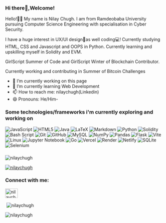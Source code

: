 ### Hi there👋,Welcome!


Hello!👋🏻 My name is Nilay Chugh. I am from Ramdeobaba University pursuing Computer Science Engineering with specialisation in Cyber Security.

I have a huge interest in UX/UI design📝as well coding💻! Currently studying HTML, CSS and Javascript and OOPS in Python.
Currently learning and upskilling myself in Solidity and EVM.

GirlScript Summer of Code and GirlScript Winter of Blockchain Contributor.

Currently working and contributing in Summer of Bitcoin Challenges

- 🔭 I’m currently working on this page
- 🌱 I’m currently learning Web Development
- 📫 How to reach me: nilaychugh(Linkedin)
- 😄 Pronouns: He/Him-



### Some technologies/frameworks i'm currently exploring and working on

![JavaScript](https://img.shields.io/badge/javascript-%23323330.svg?style=for-the-badge&logo=javascript&logoColor=%23F7DF1E)
![HTML5](https://img.shields.io/badge/html5-%23E34F26.svg?style=for-the-badge&logo=html5&logoColor=white)
![Java](https://img.shields.io/badge/java-%23ED8B00.svg?style=for-the-badge&logo=openjdk&logoColor=white)
![LaTeX](https://img.shields.io/badge/latex-%23008080.svg?style=for-the-badge&logo=latex&logoColor=white)
![Markdown](https://img.shields.io/badge/markdown-%23000000.svg?style=for-the-badge&logo=markdown&logoColor=white)
![Python](https://img.shields.io/badge/python-3670A0?style=for-the-badge&logo=python&logoColor=ffdd54)
![Solidity](https://img.shields.io/badge/Solidity-%23363636.svg?style=for-the-badge&logo=solidity&logoColor=white)
![Bash Script](https://img.shields.io/badge/bash_script-%23121011.svg?style=for-the-badge&logo=gnu-bash&logoColor=white)
![Git](https://img.shields.io/badge/git-%23F05033.svg?style=for-the-badge&logo=git&logoColor=white)
![GitHub](https://img.shields.io/badge/github-%23121011.svg?style=for-the-badge&logo=github&logoColor=white)
![MySQL](https://img.shields.io/badge/mysql-4479A1.svg?style=for-the-badge&logo=mysql&logoColor=white)
![NumPy](https://img.shields.io/badge/numpy-%23013243.svg?style=for-the-badge&logo=numpy&logoColor=white)
![Pandas](https://img.shields.io/badge/pandas-%23150458.svg?style=for-the-badge&logo=pandas&logoColor=white)
![Flask](https://img.shields.io/badge/flask-%23000.svg?style=for-the-badge&logo=flask&logoColor=white)
![Vite](https://img.shields.io/badge/vite-%23646CFF.svg?style=for-the-badge&logo=vite&logoColor=white)
![Linux](https://img.shields.io/badge/Linux-FCC624?style=for-the-badge&logo=linux&logoColor=black)
![Jupyter Notebook](https://img.shields.io/badge/jupyter-%23FA0F00.svg?style=for-the-badge&logo=jupyter&logoColor=white)
![Go](https://img.shields.io/badge/go-%2300ADD8.svg?style=for-the-badge&logo=go&logoColor=white)
![Vercel](https://img.shields.io/badge/vercel-%23000000.svg?style=for-the-badge&logo=vercel&logoColor=white)
![Render](https://img.shields.io/badge/Render-%46E3B7.svg?style=for-the-badge&logo=render&logoColor=white)
![Netlify](https://img.shields.io/badge/netlify-%23000000.svg?style=for-the-badge&logo=netlify&logoColor=#00C7B7)
![SQLite](https://img.shields.io/badge/sqlite-%2307405e.svg?style=for-the-badge&logo=sqlite&logoColor=white)
![Selenium](https://img.shields.io/badge/Selenium-43B02A?style=for-the-badge&logo=Selenium&logoColor=white)



###


<p align="left"> <img src="https://komarev.com/ghpvc/?username=nilaychugh&label=Profile%20views&color=0e75b6&style=flat" alt="nilaychugh" /> </p>

<p align="left"> <a href="https://github.com/ryo-ma/github-profile-trophy"><img src="https://github-profile-trophy.vercel.app/?username=nilaychugh" alt="nilaychugh" /></a> </p>

<h3 align="left">Connect with me:</h3>
<p align="left">
<a href="https://linkedin.com/in/nilaychugh" target="blank"><img align="center" src="https://raw.githubusercontent.com/rahuldkjain/github-profile-readme-generator/master/src/images/icons/Social/linked-in-alt.svg" alt="nilaychugh" height="30" width="40" /></a>
</p>

<p>&nbsp;<img align="center" src="https://github-readme-stats.vercel.app/api?username=nilaychugh&show_icons=true&locale=en" alt="nilaychugh" /></p>

<p><img align="center" src="https://github-readme-streak-stats.herokuapp.com/?user=nilaychugh&" alt="nilaychugh" /></p>



